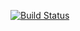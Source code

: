 [![Build Status](https://travis-ci.org/beCodeMyFriend/Cuore.js.png?branch=Cuore2)](https://travis-ci.org/beCodeMyFriend/Cuore.js)
